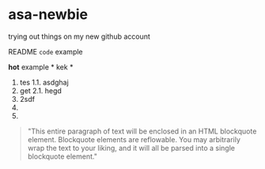 asa-newbie
==========

trying out things on my new github account

README `code` example

**hot** example * kek *

1. tes
  1.1. asdghaj
2. get
    2.1. hegd
3. 2sdf
4.
5.

> "This entire paragraph of text will be enclosed in an HTML blockquote element.
Blockquote elements are reflowable. You may arbitrarily
wrap the text to your liking, and it will all be parsed
into a single blockquote element."

